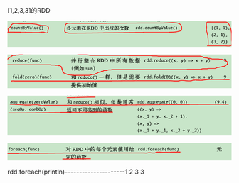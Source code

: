 [1,2,3,3]的RDD

![](../md/img/ggzhangxiaochao/1298744-20180731212336528-161105312.png)

![](../md/img/ggzhangxiaochao/1298744-20180731212409531-190741802.png)

![](../md/img/ggzhangxiaochao/1298744-20180731212501692-323782136.png)

![](../md/img/ggzhangxiaochao/1298744-20180731212513110-1853677552.png)

rdd.foreach(println)---------------------1 2 3 3

